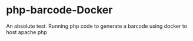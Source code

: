 # php-barcode-Docker
 An absolute test. Running php code to generate a barcode using docker to host apache php
